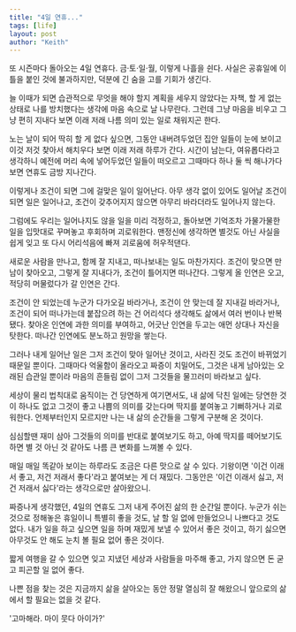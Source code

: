 ```yaml
---
title: "4일 연휴..."
tags: [life]
layout: post
author: "Keith"
---
```


또 시즌마다 돌아오는 4일 연휴다. 금·토·일·월, 이렇게 나흘을 쉰다. 사실은 공휴일에 이틀을 붙인 것에 불과하지만, 덕분에 긴 숨을 고를 기회가 생긴다.

늘 이때가 되면 습관적으로 무엇을 해야 할지 계획을 세우지 않았다는 자책, 할 게 없는 상태로 나를 방치했다는 생각에 마음 속으로 날 나무란다. 그런데 그냥 마음을 비우고 그냥 편히 지내다 보면 이래 저래 나름 의미 있는 일로 채워지곤 한다.

노는 날이 되어 딱히 할 게 없다 싶으면, 그동안 내버려두었던 집안 일들이 눈에 보이고 이것 저것 찾아서 해치우다 보면 이래 저래 하루가 간다. 시간이 남는다, 여유롭다라고 생각하니 예전에 머리 속에 넣어두었던 일들이 떠오르고 그때마다 하나 둘 씩 해나가다보면 연휴도 금방 지나간다.

이렇게나 조건이 되면 그에 걸맞은 일이 일어난다. 아무 생각 없이 있어도 일어날 조건이 되면 일은 일어나고, 조건이 갖추어지지 않으면 아무리 바라더라도 일어나지 않는다.

그럼에도 우리는 일어나지도 않을 일을 미리 걱정하고, 돌아보면 기억조차 가물가물한 일을 입맛대로 꾸며놓고 후회하며 괴로워한다. 맨정신에 생각하면 별것도 아닌 사실을 쉽게 잊고 또 다시 어리석음에 빠져 괴로움에 허우적댄다.

새로운 사람을 만나고, 함께 잘 지내고, 떠나보내는 일도 마찬가지다. 조건이 맞으면 만남이 찾아오고, 그렇게 잘 지내다가, 조건이 틀어지면 떠나간다. 그렇게 올 인연은 오고, 적당히 머물렀다가 갈 인연은 간다.

조건이 안 되었는데 누군가 다가오길 바라거나, 조건이 안 맞는데 잘 지내길 바라거나, 조건이 되어 떠나가는데 붙잡으려 하는 건 어리석다 생각해도 삶에서 여러 번이나 반복됐다. 찾아온 인연에 과한 의미를 부여하고, 어긋난 인연을 두고는 애먼 상대나 자신을 탓한다. 떠나간 인연에도 분노하고 원망을 쌓는다.

그러나 내게 일어난 일은 그저 조건이 맞아 일어난 것이고, 사라진 것도 조건이 바뀌었기 때문일 뿐이다. 그때마다 억울함이 올라오고 짜증이 치밀어도, 그것은 내게 남아있는 오래된 습관일 뿐이라 마음의 흔들림 없이 그저 그것들을 물끄러미 바라보고 싶다.

세상이 물리 법칙대로 움직이는 건 당연하게 여기면서도, 내 삶에 닥친 일에는 당연한 것이 하나도 없고 그것이 좋고 나쁨의 의미를 갖는다며 딱지를 붙여놓고 기뻐하거나 괴로워한다. 언제부터인지 모르지만 나는 내 삶의 순간들을 그렇게 구분해 온 것이다. 

심심할땐 재미 삼아 그것들의 의미를 반대로 붙여보기도 하고, 아예 딱지를 떼어보기도 하면 별 것 아닌 것 같아도 나름 큰 변화를 느껴볼 수 있다. 

매일 매일 똑같아 보이는 하루라도 조금은 다른 맛으로 살 수 있다. 기왕이면 '이건 이래서 좋고, 저건 저래서 좋다'라고 붙여보는 게 더 재밌다. 그동안은 '이건 이래서 싫고, 저건 저래서 싫다'라는 생각으로만 살아왔으니.

짜증나게 생각했던, 4일의 연휴도 그저 내게 주어진 삶의 한 순간일 뿐이다. 누군가 쉬는 것으로 정해놓은 휴일이니 특별히 좋을 것도, 날 할 일 없에 만들었으니 나쁘다고 것도 없다. 내가 일을 하고 싶으면 일을 하며 재밌게 보낼 수 있어서 좋은 것이고, 하기 싫으면 아무것도 안 해도 눈치 볼 필요 없어 좋은 것이다.

짧게 여행을 갈 수 있으면 잊고 지냈던 세상과 사람들을 마주해 좋고, 가지 않으면 돈 굳고 피곤할 일 없어 좋다. 

나쁜 점을 찾는 것은 지금까지 삶을 살아오는 동안 정말 열심히 잘 해왔으니 앞으로의 삶에서 할 필요는 없을 것 같다. 

'고마해라. 마이 뭇다 아이가?'

